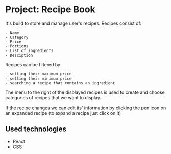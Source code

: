 # Project: Recipe Book

It's build to store and manage user's recipes. Recipes consist of:

    - Name
    - Category
    - Price
    - Portions
    - List of ingredients
    - Desciption


Recipes can be filtered by:

    - setting their maximum price
    - setting their minimum price
    - searching a recipe that contains an ingredient
    

The menu to the right of the displayed recipes is used to create and choose
categories of recipes that we want to display.

If the recipe changes we can edit its' information by clicking the pen icon
on an expanded recipe (to expand a recipe just click on it)

## Used technologies
 - React
 - CSS